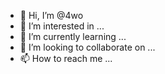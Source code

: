 - 👋 Hi, I’m @4wo
- 👀 I’m interested in ...
- 🌱 I’m currently learning ...
- 💞️ I’m looking to collaborate on ...
- 📫 How to reach me ...

<!---
4wo/4wo is a ✨ special ✨ repository because its `README.md` (this file) appears on your GitHub profile.
You can click the Preview link to take a look at your changes.
--->
